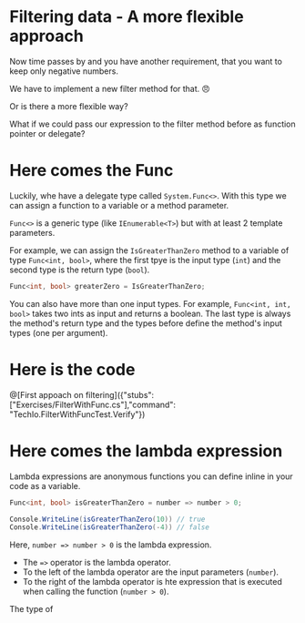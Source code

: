 # Filtering data - A more flexible approach

Now time passes by and you have another requirement, that you want to keep only negative numbers.

We have to implement a new filter method for that. :angry:

Or is there a more flexible way?

What if we could pass our expression to the filter method before as function pointer or delegate?

# Here comes the Func

Luckily, whe have a delegate type called `System.Func<>`.
With this type we can assign a function to a variable or a method parameter.

`Func<>` is a generic type (like `IEnumerable<T>`) but with at least 2 template parameters.

For example, we can assign the `IsGreaterThanZero` method to a variable of type `Func<int, bool>`, where
the first tpye is the input type (`int`) and the second type is the return type (`bool`).
```c#
Func<int, bool> greaterZero = IsGreaterThanZero;
```
You can also have more than one input types.
For example, `Func<int, int, bool>` takes two ints as input and returns a boolean.
The last type is always the method's return type and the types before define the method's input types (one per argument).

# Here is the code

@[First appoach on filtering]({"stubs": ["Exercises/FilterWithFunc.cs"],"command": "TechIo.FilterWithFuncTest.Verify"})



# Here comes the lambda expression

Lambda expressions are anonymous functions you can define inline in your code as a variable.

```c#
Func<int, bool> isGreaterThanZero = number => number > 0;

Console.WriteLine(isGreaterThanZero(10)) // true
Console.WriteLine(isGreaterThanZero(-4)) // false
```

Here, `number => number > 0` is the lambda expression.
* The `=>` operator is the lambda operator.
* To the left of the lambda operator are the input parameters (`number`).
* To the right of the lambda operator is hte expression that is executed when calling the function (`number > 0`).

The type of 
